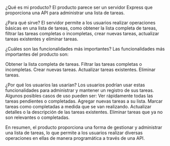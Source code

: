 ¿Qué es mi producto?
El producto parece ser un servidor Express que proporciona una API para administrar una lista de tareas.

¿Para qué sirve?
El servidor permite a los usuarios realizar operaciones básicas en una lista de tareas, como obtener la lista completa de tareas, filtrar las tareas completas o incompletas, crear nuevas tareas, actualizar tareas existentes y eliminar tareas.

¿Cuáles son las funcionalidades más importantes?
Las funcionalidades más importantes del producto son:

Obtener la lista completa de tareas.
Filtrar las tareas completas o incompletas.
Crear nuevas tareas.
Actualizar tareas existentes.
Eliminar tareas.

¿Por qué los usuarios las usarían?
Los usuarios podrían usar estas funcionalidades para administrar y mantener un registro de sus tareas. Algunos posibles casos de uso pueden ser:
Ver rápidamente todas las tareas pendientes o completadas.
Agregar nuevas tareas a su lista.
Marcar tareas como completadas a medida que se van realizando.
Actualizar detalles o la descripción de las tareas existentes.
Eliminar tareas que ya no son relevantes o completadas.

En resumen, el producto proporciona una forma de gestionar y administrar una lista de tareas, lo que permite a los usuarios realizar diversas operaciones en ellas de manera programática a través de una API.
